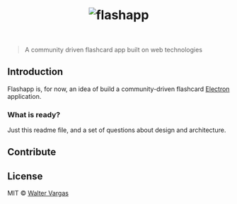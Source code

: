 <h1 align="center">
 <img src="https://cdn.rawgit.com/waltervargas/flashapp/master/media/logo.svg" with="400" alt="flashapp" />
 <br />
 <br />
</h1>

> A community driven flashcard app built on web technologies

## Introduction
Flashapp is, for now, an idea of build a community-driven flashcard [Electron](https://electron.atom.io)
application.

### What is ready?
Just this readme file, and a set of questions about design and architecture.

## Contribute


## License

MIT © [Walter Vargas](https://github.com/waltervargas)
